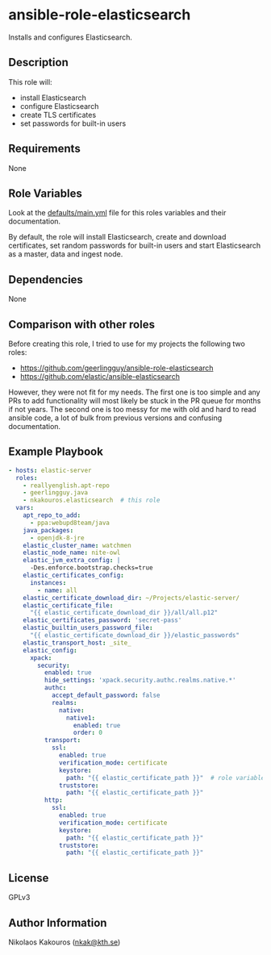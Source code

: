ansible-role-elasticsearch
=========

Installs and configures Elasticsearch.

Description
-----------

This role will:

- install Elasticsearch
- configure Elasticsearch
- create TLS certificates
- set passwords for built-in users

Requirements
------------

None

Role Variables
--------------

Look at the [defaults/main.yml](defaults/main.yml) file for this roles variables and their
documentation.

By default, the role will install Elasticsearch, create and download
certificates, set random passwords for built-in users and start Elasticsearch as
a master, data and ingest node.

Dependencies
------------

None

Comparison with other roles
---------------------------

Before creating this role, I tried to use for my projects the following two
roles:

- https://github.com/geerlingguy/ansible-role-elasticsearch
- https://github.com/elastic/ansible-elasticsearch

However, they were not fit for my needs. The first one is too simple and any PRs
to add functionality will most likely be stuck in the PR queue for months if not
years. The second one is too messy for me with old and hard to read ansible
code, a lot of bulk from previous versions and confusing documentation.

Example Playbook
----------------

```yaml
- hosts: elastic-server
  roles:
    - reallyenglish.apt-repo
    - geerlingguy.java
    - nkakouros.elasticsearch  # this role
  vars:
    apt_repo_to_add:
      - ppa:webupd8team/java
    java_packages:
      - openjdk-8-jre
    elastic_cluster_name: watchmen
    elastic_node_name: nite-owl
    elastic_jvm_extra_config: |
      -Des.enforce.bootstrap.checks=true
    elastic_certificates_config:
      instances:
        - name: all
    elastic_certificate_download_dir: ~/Projects/elastic-server/
    elastic_certificate_file:
      "{{ elastic_certificate_download_dir }}/all/all.p12"
    elastic_certificates_password: 'secret-pass'
    elastic_builtin_users_password_file:
      "{{ elastic_certificate_download_dir }}/elastic_passwords"
    elastic_transport_host: _site_
    elastic_config:
      xpack:
        security:
          enabled: true
          hide_settings: 'xpack.security.authc.realms.native.*'
          authc:
            accept_default_password: false
            realms:
              native:
                native1:
                  enabled: true
                  order: 0
          transport:
            ssl:
              enabled: true
              verification_mode: certificate
              keystore:
                path: "{{ elastic_certificate_path }}"  # role variable from `defaults.yml`
              truststore:
                path: "{{ elastic_certificate_path }}"
          http:
            ssl:
              enabled: true
              verification_mode: certificate
              keystore:
                path: "{{ elastic_certificate_path }}"
              truststore:
                path: "{{ elastic_certificate_path }}"

```

License
-------

GPLv3

Author Information
------------------

Nikolaos Kakouros (nkak@kth.se)
